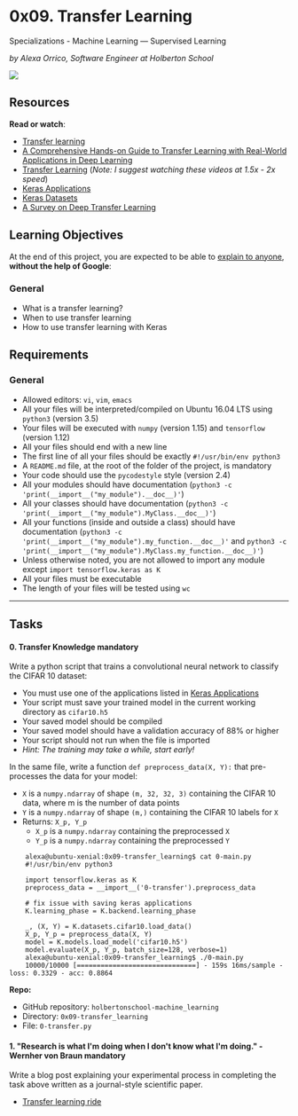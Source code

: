 

# 0x09\. Transfer Learning

Specializations - Machine Learning ― Supervised Learning

_by Alexa Orrico, Software Engineer at Holberton School_



![](https://holbertonintranet.s3.amazonaws.com/uploads/medias/2019/1/163c04ba1a1523f33173.jpg?X-Amz-Algorithm=AWS4-HMAC-SHA256&X-Amz-Credential=AKIARDDGGGOUWMNL5ANN%2F20200622%2Fus-east-1%2Fs3%2Faws4_request&X-Amz-Date=20200622T115116Z&X-Amz-Expires=86400&X-Amz-SignedHeaders=host&X-Amz-Signature=8f4abdd9c410b33b89b61b7f2ec7080531535495f96d64121d12a2988835c953)

## Resources

**Read or watch**:

*   [Transfer learning](/rltoken/iDLig1rnDoigSnqiqaxcYg "Transfer learning")
*   [A Comprehensive Hands-on Guide to Transfer Learning with Real-World Applications in Deep Learning](/rltoken/YBsoJVLNR-ere3DBdqYhJw "A Comprehensive Hands-on Guide to Transfer Learning with Real-World Applications in Deep Learning")
*   [Transfer Learning](/rltoken/4NuXO5rWno8j5WICOJRUmA "Transfer Learning") (_Note: I suggest watching these videos at 1.5x - 2x speed_)
*   [Keras Applications](/rltoken/x6jAoAGkY9dHNZwT-uenow "Keras Applications")
*   [Keras Datasets](/rltoken/BBF930SSqD8tZHq9R-o1Sg "Keras Datasets")
*   [A Survey on Deep Transfer Learning](/rltoken/094hW_tsJrotSljWeiCSSA "A Survey on Deep Transfer Learning")

## Learning Objectives

At the end of this project, you are expected to be able to [explain to anyone](/rltoken/gzMye98WMCw3bLTsV-ui0Q "explain to anyone"), **without the help of Google**:

### General

*   What is a transfer learning?
*   When to use transfer learning
*   How to use transfer learning with Keras

## Requirements

### General

*   Allowed editors: `vi`, `vim`, `emacs`
*   All your files will be interpreted/compiled on Ubuntu 16.04 LTS using `python3` (version 3.5)
*   Your files will be executed with `numpy` (version 1.15) and `tensorflow` (version 1.12)
*   All your files should end with a new line
*   The first line of all your files should be exactly `#!/usr/bin/env python3`
*   A `README.md` file, at the root of the folder of the project, is mandatory
*   Your code should use the `pycodestyle` style (version 2.4)
*   All your modules should have documentation (`python3 -c 'print(__import__("my_module").__doc__)'`)
*   All your classes should have documentation (`python3 -c 'print(__import__("my_module").MyClass.__doc__)'`)
*   All your functions (inside and outside a class) should have documentation (`python3 -c 'print(__import__("my_module").my_function.__doc__)'` and `python3 -c 'print(__import__("my_module").MyClass.my_function.__doc__)'`)
*   Unless otherwise noted, you are not allowed to import any module except `import tensorflow.keras as K`
*   All your files must be executable
*   The length of your files will be tested using `wc`


* * *

## Tasks


#### 0\. Transfer Knowledge <span class="alert alert-warning mandatory-optional">mandatory</span>

Write a python script that trains a convolutional neural network to classify the CIFAR 10 dataset:

*   You must use one of the applications listed in [Keras Applications](/rltoken/x6jAoAGkY9dHNZwT-uenow "Keras Applications")
*   Your script must save your trained model in the current working directory as `cifar10.h5`
*   Your saved model should be compiled
*   Your saved model should have a validation accuracy of 88% or higher
*   Your script should not run when the file is imported
*   _Hint: The training may take a while, start early!_

In the same file, write a function `def preprocess_data(X, Y):` that pre-processes the data for your model:

*   `X` is a `numpy.ndarray` of shape `(m, 32, 32, 3)` containing the CIFAR 10 data, where m is the number of data points
*   `Y` is a `numpy.ndarray` of shape `(m,)` containing the CIFAR 10 labels for `X`
*   Returns: `X_p, Y_p`
    *   `X_p` is a `numpy.ndarray` containing the preprocessed `X`
    *   `Y_p` is a `numpy.ndarray` containing the preprocessed `Y`
```
    alexa@ubuntu-xenial:0x09-transfer_learning$ cat 0-main.py
    #!/usr/bin/env python3

    import tensorflow.keras as K
    preprocess_data = __import__('0-transfer').preprocess_data

    # fix issue with saving keras applications
    K.learning_phase = K.backend.learning_phase 

    _, (X, Y) = K.datasets.cifar10.load_data()
    X_p, Y_p = preprocess_data(X, Y)
    model = K.models.load_model('cifar10.h5')
    model.evaluate(X_p, Y_p, batch_size=128, verbose=1)
    alexa@ubuntu-xenial:0x09-transfer_learning$ ./0-main.py
    10000/10000 [==============================] - 159s 16ms/sample - loss: 0.3329 - acc: 0.8864
```
**Repo:**

*   GitHub repository: `holbertonschool-machine_learning`
*   Directory: `0x09-transfer_learning`
*   File: `0-transfer.py`



#### 1\. "Research is what I'm doing when I don't know what I'm doing." - Wernher von Braun <span class="alert alert-warning mandatory-optional">mandatory</span>

Write a blog post explaining your experimental process in completing the task above written as a journal-style scientific paper.


*   [Transfer learning ride](https://medium.com/@svelez.velezgarcia/transfer-learning-ride-fa9f2a5d69eb?sk=e2b06d0d9199b63d7f6704ad0e21f948 "Transfer learning")



